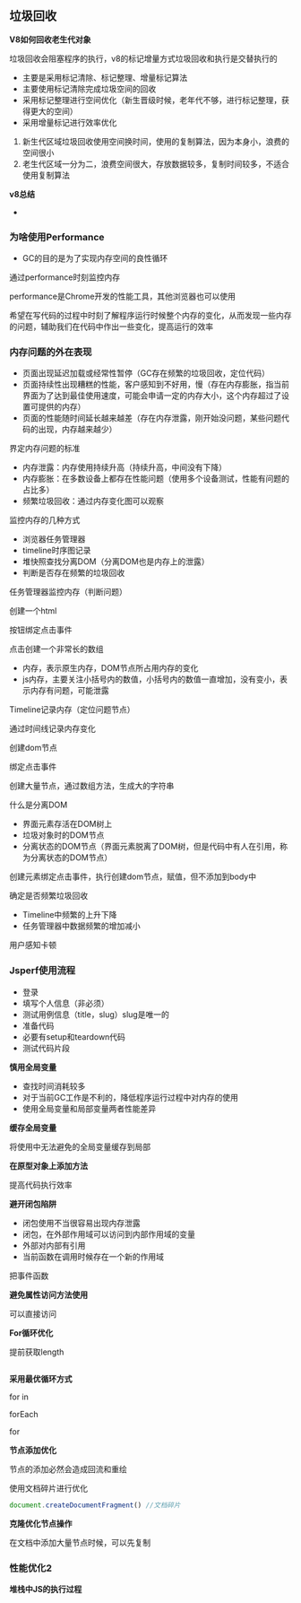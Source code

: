 ## 垃圾回收

**V8如何回收老生代对象**

垃圾回收会阻塞程序的执行，v8的标记增量方式垃圾回收和执行是交替执行的

* 主要是采用标记清除、标记整理、增量标记算法
* 主要使用标记清除完成垃圾空间的回收
* 采用标记整理进行空间优化（新生晋级时候，老年代不够，进行标记整理，获得更大的空间）
* 采用增量标记进行效率优化

1. 新生代区域垃圾回收使用空间换时间，使用的复制算法，因为本身小，浪费的空间很小
2. 老生代区域一分为二，浪费空间很大，存放数据较多，复制时间较多，不适合使用复制算法

**v8总结**

* 



### 为啥使用Performance

* GC的目的是为了实现内存空间的良性循环

通过performance时刻监控内存

performance是Chrome开发的性能工具，其他浏览器也可以使用

希望在写代码的过程中时刻了解程序运行时候整个内存的变化，从而发现一些内存的问题，辅助我们在代码中作出一些变化，提高运行的效率

### 内存问题的外在表现

* 页面出现延迟加载或经常性暂停（GC存在频繁的垃圾回收，定位代码）
* 页面持续性出现糟糕的性能，客户感知到不好用，慢（存在内存膨胀，指当前界面为了达到最佳使用速度，可能会申请一定的内存大小，这个内存超过了设置可提供的内存）
* 页面的性能随时间延长越来越差（存在内存泄露，刚开始没问题，某些问题代码的出现，内存越来越少）

界定内存问题的标准

* 内存泄露：内存使用持续升高（持续升高，中间没有下降）
* 内存膨胀：在多数设备上都存在性能问题（使用多个设备测试，性能有问题的占比多）
* 频繁垃圾回收：通过内存变化图可以观察

监控内存的几种方式

* 浏览器任务管理器
* timeline时序图记录
* 堆快照查找分离DOM（分离DOM也是内存上的泄露）
* 判断是否存在频繁的垃圾回收

任务管理器监控内存（判断问题）

创建一个html

按钮绑定点击事件

点击创建一个非常长的数组

* 内存，表示原生内存，DOM节点所占用内存的变化
* js内存，主要关注小括号内的数值，小括号内的数值一直增加，没有变小，表示内存有问题，可能泄露

Timeline记录内存（定位问题节点）

通过时间线记录内存变化

创建dom节点

绑定点击事件

创建大量节点，通过数组方法，生成大的字符串



什么是分离DOM

* 界面元素存活在DOM树上
* 垃圾对象时的DOM节点
* 分离状态的DOM节点（界面元素脱离了DOM树，但是代码中有人在引用，称为分离状态的DOM节点）

创建元素绑定点击事件，执行创建dom节点，赋值，但不添加到body中

确定是否频繁垃圾回收

* Timeline中频繁的上升下降
* 任务管理器中数据频繁的增加减小

用户感知卡顿

### Jsperf使用流程

* 登录
* 填写个人信息（非必须）
* 测试用例信息（title，slug）slug是唯一的
* 准备代码
* 必要有setup和teardown代码
* 测试代码片段

**慎用全局变量**

* 查找时间消耗较多
* 对于当前GC工作是不利的，降低程序运行过程中对内存的使用
* 使用全局变量和局部变量两者性能差异

**缓存全局变量**

将使用中无法避免的全局变量缓存到局部

**在原型对象上添加方法**

提高代码执行效率

**避开闭包陷阱**

* 闭包使用不当很容易出现内存泄露
* 闭包，在外部作用域可以访问到内部作用域的变量
* 外部对内部有引用
* 当前函数在调用时候存在一个新的作用域

把事件函数

**避免属性访问方法使用**

可以直接访问

**For循环优化**

提前获取length

```js

```

**采用最优循环方式**

for in

forEach

for



**节点添加优化**

节点的添加必然会造成回流和重绘

使用文档碎片进行优化

```js
document.createDocumentFragment() //文档碎片
```

**克隆优化节点操作**

在文档中添加大量节点时候，可以先复制



### 性能优化2

**堆栈中JS的执行过程**

